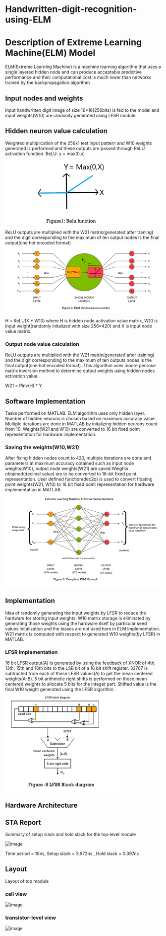 # Handwritten-digit-recognition-using-ELM

# Description of Extreme Learning Machine(ELM) Model



ELM(Extreme Learning Machine) is a machine learning algorithm that uses a single layered hidden node and can produce acceptable predictive performance and their computational cost is much lower than networks trained by the backpropagation algorithm


## Input nodes and weights
  Input handwritten digit image of size 16*16(256bits) is fed to the model and input weights(W10) are randomly generated using LFSR module.
  ## Hidden neuron value calculation
  Weighted multiplication of the 256x1 test input pattern and W10 weights generated is performed and these outputs are passed through ReLU activation function.
  ReLU: y = max(0,x)
  
![image](pictures/relu.png)

  ReLU outputs are multiplied with the W21 matrix(generated after traning) and the digit corresponding to the maximum of ten output nodes is the final output(one hot encoded format)
![image](pictures/elm_model.png)

  H = ReLU(X * W10) where H is hidden node activation value matrix, W10 is input weight(randomly initalized with size 256*420) and X is input node value matrix.

### Output node value calculation
  ReLU outputs are multiplied with the W21 matrix(generated after training) and the digit corresponding to the maximum of ten outputs nodes is the final output(one hot encoded format). This algorithm uses moore penrose matrix inversion method to determine output weights using hidden nodes activation value.
   
   W21 = Pinv(H) * Y

  

## Software Implementation
Tasks performed on MATLAB.
ELM algorithm uses only hidden layer. Number of hidden neurons is chosen based on maximum accuracy value. Multiple iterations are done in MATLAB by initalizing hidden neurons count from 10. Weights(W21 and W10) are converted to 16 bit fixed point representation for hardware implementation.

### Saving the weights(W10,W21) 
After fixing hidden nodes count to 420, multiple iterations are done and parameters at maximum accuracy obtained such as input node weights(W10), output node weights(W21) are saved.Weights obtained(decimal value) are to be converted to 16-bit fixed point representation. User defined function(dec2q) is used to convert floating point weights(W21, W10) to 16 bit fixed point representation for hardware implementation in MATLAB.

![image](pictures/elm_network.png)

## Implementation 
Idea of randomly generating the input weights by LFSR to reduce the hardware for storing input weights. W10 matrix storage is eliminated by generating those weights using the hardware itself by particular seed values initalization and the biases are not used here in ELM implementation. W21 matrix is computed with respect to generated W10 weights(by LFSR) in MATLAB.
### LFSR implementation
16 bit LFSR output(A) is generated by using the feedback of XNOR of 4th, 13th, 15th and 16th bits to the LSB bit of a 16 bit shift register. 32767 is subtracted from each of these LFSR values(A) to get the mean centered weights(A-B). 5 bit arithmetic right shifts is performed on those mean centered weights to allocate 5 bits for the integer part. Shifted value is the final W10 weight generated using the LFSR algorithm.
![image](pictures/lfsr.png)

## Hardware Architecture



## STA Report
Summary of setup slack and hold slack for the top-level module

![image](https://github.com/vendraDp/AES_Vendra_Durgaprasad-/assets/107578770/857a4f35-68e0-4192-9a39-addedaeb419d)


Time period = 10ns, Setup slack = 3.972ns , Hold slack = 0.397ns 


## Layout

Layout of top module 

### cell view

![image](https://github.com/vendraDp/AES_Vendra_Durgaprasad-/assets/107578770/9b794c14-7df3-4b7f-a1e4-921f91220b04)

### transistor-level view

![image](https://github.com/vendraDp/AES_Vendra_Durgaprasad-/assets/107578770/c4ea8e39-ac82-44cd-b24f-1f4ccf09a8ad)






